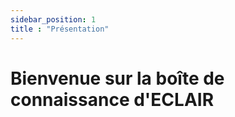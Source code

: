```yaml
---
sidebar_position: 1
title : "Présentation"
---
```


# Bienvenue sur la boîte de connaissance d'ECLAIR
